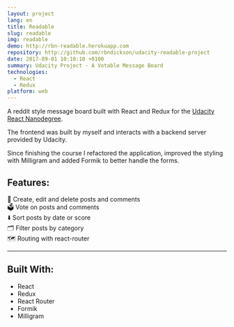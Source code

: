 ```yaml
---
layout: project
lang: en
title: Readable
slug: readable
img: readable
demo: http://rbn-readable.herokuapp.com
repository: http://github.com/rbndickson/udacity-readable-project
date: 2017-09-01 10:10:10 +0100
summary: Udacity Project - A Votable Message Board
technologies:
  - React
  - Redux
platform: web
---
```

A reddit style message board built with React and Redux for the [Udacity React Nanodegree](https://www.udacity.com/course/react-nanodegree--nd019).

The frontend was built by myself and interacts with a backend server provided by Udacity.

Since finishing the course I refactored the application, improved the styling with Milligram and added Formik to better handle the forms.

## Features:

📝 Create, edit and delete posts and comments  
🗳 Vote on posts and comments  
⬇️ Sort posts by date or score  
🗂 Filter posts by category  
🗺 Routing with react-router  

---

## Built With:

- React
- Redux
- React Router
- Formik
- Milligram
